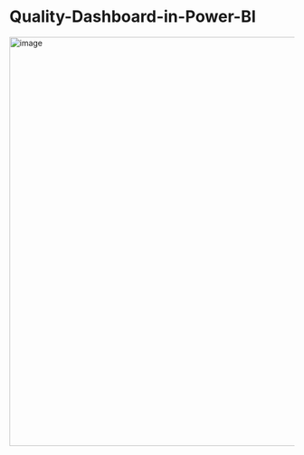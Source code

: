 # Quality-Dashboard-in-Power-BI

<img width="722" alt="image" src="https://github.com/irenhajnal/Quality-Dashboard-in-Power-BI/assets/122035130/c693570a-7514-4d62-8615-257ca68b90ae">
